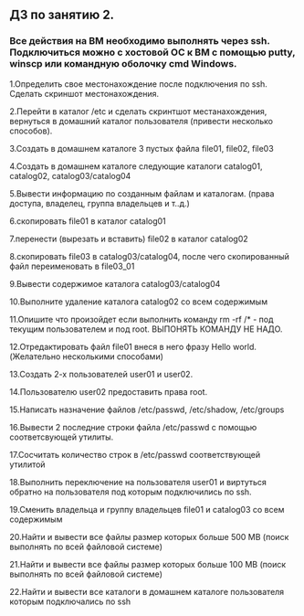 ## ДЗ по занятию 2.

### Все действия на ВМ необходимо выполнять через ssh. Подключиться можно с хостовой ОС к ВМ с помощью putty, winscp или командную оболочку cmd Windows.

1.Определить свое местонахождение после подключения по ssh. Сделать скриншот  местонахождения.

2.Перейти в каталог /etc и сделать скринтшот местанахождения, вернуться в домашний каталог пользователя (привести несколько способов).

3.Создать в домашнем  каталоге  3 пустых файла file01, file02, file03

4.Создать в домашнем каталоге следующие каталоги catalog01, catalog02, catalog03/catalog04

5.Вывести информацию по созданным файлам и каталогам. (права доступа, владелец, группа владельцев и т..д.)

6.скопировать file01 в каталог catalog01

7.перенести (вырезать и вставить) file02 в каталог catalog02 

8.скопировать file03 в catalog03/catalog04, после чего скопированный файл переименовать в file03_01

9.Вывести содержимое каталога catalog03/catalog04

10.Выполните удаление каталога catalog02 со всем содержимым

11.Опишите что произойдет если выполнить команду rm -rf /* - под текущим пользователем и под root. ВЫПОНЯТЬ КОМАНДУ НЕ НАДО.

12.Отредактировать файл file01 внеся в него фразу Hello world. (Желательно несколькими способами)

13.Создать 2-х пользователей user01 и user02.

14.Пользователю user02 предоставить права root. 

15.Написать назначение файлов /etc/passwd, /etc/shadow, /etc/groups

16.Вывести 2 последние строки файла /etc/passwd c помощью соответсвующей утилиты.

17.Сосчитать количество строк в /etc/passwd соответствующей утилитой

18.Выполнить переключение на пользователя user01 и виртуться обратно на пользователя под которым подключились по ssh.

19.Сменить владельца и группу владельцев file01 и catalog03 со всем содержимым

20.Найти и вывести все файлы размер которых больше 500 MB (поиск выполнять по всей файловой системе)

21.Найти и вывести все файлы размер которых больше 100 MB (поиск выполнять по всей файловой системе)

22.Найти и вывести все каталоги в домашнем каталоге пользователя которым подключались по ssh
